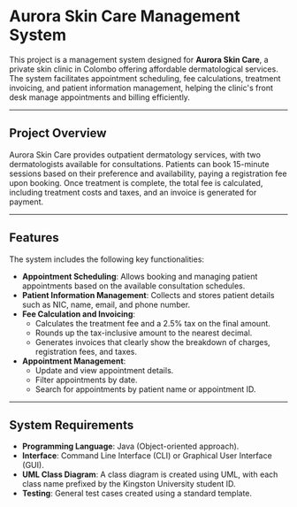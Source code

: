 # Aurora Skin Care Management System

This project is a management system designed for **Aurora Skin Care**, a private skin clinic in Colombo offering affordable dermatological services. The system facilitates appointment scheduling, fee calculations, treatment invoicing, and patient information management, helping the clinic's front desk manage appointments and billing efficiently.

---

## Project Overview

Aurora Skin Care provides outpatient dermatology services, with two dermatologists available for consultations. Patients can book 15-minute sessions based on their preference and availability, paying a registration fee upon booking. Once treatment is complete, the total fee is calculated, including treatment costs and taxes, and an invoice is generated for payment.

---

## Features

The system includes the following key functionalities:

- **Appointment Scheduling**: Allows booking and managing patient appointments based on the available consultation schedules.
- **Patient Information Management**: Collects and stores patient details such as NIC, name, email, and phone number.
- **Fee Calculation and Invoicing**:
  - Calculates the treatment fee and a 2.5% tax on the final amount.
  - Rounds up the tax-inclusive amount to the nearest decimal.
  - Generates invoices that clearly show the breakdown of charges, registration fees, and taxes.
- **Appointment Management**:
  - Update and view appointment details.
  - Filter appointments by date.
  - Search for appointments by patient name or appointment ID.

---

## System Requirements

- **Programming Language**: Java (Object-oriented approach).
- **Interface**: Command Line Interface (CLI) or Graphical User Interface (GUI).
- **UML Class Diagram**: A class diagram is created using UML, with each class name prefixed by the Kingston University student ID.
- **Testing**: General test cases created using a standard template.
